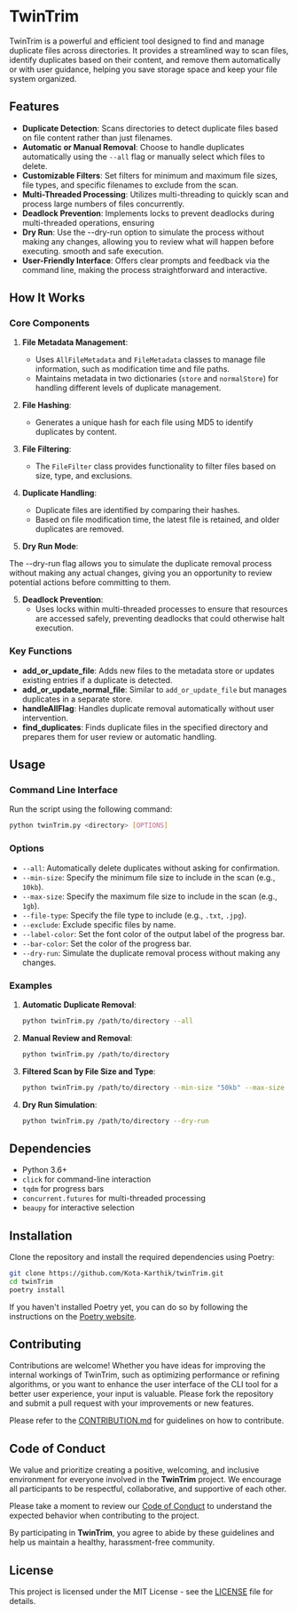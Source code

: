 # TwinTrim

TwinTrim is a powerful and efficient tool designed to find and manage duplicate files across directories. It provides a streamlined way to scan files, identify duplicates based on their content, and remove them automatically or with user guidance, helping you save storage space and keep your file system organized.

## Features

- **Duplicate Detection**: Scans directories to detect duplicate files based on file content rather than just filenames.
- **Automatic or Manual Removal**: Choose to handle duplicates automatically using the `--all` flag or manually select which files to delete.
- **Customizable Filters**: Set filters for minimum and maximum file sizes, file types, and specific filenames to exclude from the scan.
- **Multi-Threaded Processing**: Utilizes multi-threading to quickly scan and process large numbers of files concurrently.
- **Deadlock Prevention**: Implements locks to prevent deadlocks during multi-threaded operations, ensuring
- **Dry Run**: Use the --dry-run option to simulate the process without making any changes, allowing you to review what will happen before executing.
  smooth and safe execution.
- **User-Friendly Interface**: Offers clear prompts and feedback via the command line, making the process straightforward and interactive.

## How It Works

### Core Components

1. **File Metadata Management**:

   - Uses `AllFileMetadata` and `FileMetadata` classes to manage file information, such as modification time and file paths.
   - Maintains metadata in two dictionaries (`store` and `normalStore`) for handling different levels of duplicate management.

2. **File Hashing**:

   - Generates a unique hash for each file using MD5 to identify duplicates by content.

3. **File Filtering**:

   - The `FileFilter` class provides functionality to filter files based on size, type, and exclusions.

4. **Duplicate Handling**:

   - Duplicate files are identified by comparing their hashes.
   - Based on file modification time, the latest file is retained, and older duplicates are removed.

5. **Dry Run Mode**:

The --dry-run flag allows you to simulate the duplicate removal process without making any actual changes, giving you an opportunity to review potential actions before committing to them.

5. **Deadlock Prevention**:
   - Uses locks within multi-threaded processes to ensure that resources are accessed safely, preventing deadlocks that could otherwise halt execution.

### Key Functions

- **add_or_update_file**: Adds new files to the metadata store or updates existing entries if a duplicate is detected.
- **add_or_update_normal_file**: Similar to `add_or_update_file` but manages duplicates in a separate store.
- **handleAllFlag**: Handles duplicate removal automatically without user intervention.
- **find_duplicates**: Finds duplicate files in the specified directory and prepares them for user review or automatic handling.

## Usage

### Command Line Interface

Run the script using the following command:

```bash
python twinTrim.py <directory> [OPTIONS]
```

### Options

- `--all`: Automatically delete duplicates without asking for confirmation.
- `--min-size`: Specify the minimum file size to include in the scan (e.g., `10kb`).
- `--max-size`: Specify the maximum file size to include in the scan (e.g., `1gb`).
- `--file-type`: Specify the file type to include (e.g., `.txt`, `.jpg`).
- `--exclude`: Exclude specific files by name.
- `--label-color`: Set the font color of the output label of the progress bar.
- `--bar-color`: Set the color of the progress bar.
- `--dry-run`: Simulate the duplicate removal process without making any changes.

### Examples

1. **Automatic Duplicate Removal**:

   ```bash
   python twinTrim.py /path/to/directory --all
   ```

2. **Manual Review and Removal**:

   ```bash
   python twinTrim.py /path/to/directory
   ```

3. **Filtered Scan by File Size and Type**:

   ```bash
   python twinTrim.py /path/to/directory --min-size "50kb" --max-size "500mb" --file-type "txt"
   ```

4. **Dry Run Simulation**:

   ```bash
   python twinTrim.py /path/to/directory --dry-run
   ```

## Dependencies

- Python 3.6+
- `click` for command-line interaction
- `tqdm` for progress bars
- `concurrent.futures` for multi-threaded processing
- `beaupy` for interactive selection

## Installation

Clone the repository and install the required dependencies using Poetry:

```bash
git clone https://github.com/Kota-Karthik/twinTrim.git
cd twinTrim
poetry install
```

If you haven't installed Poetry yet, you can do so by following the instructions on the [Poetry website](https://python-poetry.org/docs/#installation).

## Contributing

Contributions are welcome! Whether you have ideas for improving the internal workings of TwinTrim, such as optimizing performance or refining algorithms, or you want to enhance the user interface of the CLI tool for a better user experience, your input is valuable. Please fork the repository and submit a pull request with your improvements or new features.

Please refer to the [CONTRIBUTION.md](./CONTRIBUTION.md) for guidelines on how to contribute.

## Code of Conduct

We value and prioritize creating a positive, welcoming, and inclusive environment for everyone involved in the **TwinTrim** project. We encourage all participants to be respectful, collaborative, and supportive of each other.

Please take a moment to review our [Code of Conduct](./CODE_OF_CONDUCT.md) to understand the expected behavior when contributing to the project.

By participating in **TwinTrim**, you agree to abide by these guidelines and help us maintain a healthy, harassment-free community.

## License

This project is licensed under the MIT License - see the [LICENSE](LICENSE) file for details.
